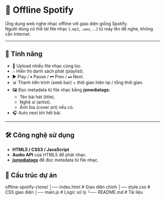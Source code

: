 # 🎵 Offline Spotify
Ứng dụng web nghe nhạc offline với giao diện giống Spotify.  
Người dùng có thể tải file nhạc (`.mp3`, `.wav`, ...) từ máy lên để nghe, không cần Internet.

---

## 🚀 Tính năng
- 📂 Upload nhiều file nhạc cùng lúc.
- 🎶 Hiển thị danh sách phát (playlist).
- ▶️ Play / ⏸ Pause / ⏮ Prev / ⏭ Next.
- 📊 Thanh tiến trình (seek bar) + thời gian hiện tại / tổng thời gian.
- 🖼️ Đọc metadata từ file nhạc bằng **jsmediatags**:
  - Tên bài hát (title).
  - Nghệ sĩ (artist).
  - Ảnh bìa (cover art) nếu có.
- 🎧 Auto next khi hết bài.

---

## 🛠️ Công nghệ sử dụng
- **HTML5 / CSS3 / JavaScript**
- **Audio API** của HTML5 để phát nhạc.
- **[jsmediatags](https://github.com/aadsm/jsmediatags)** để đọc metadata từ file nhạc.

## 📂 Cấu trúc dự án
offline-spotify-clone/
│── index.html # Giao diện chính
│── style.css # CSS giao diện
│── main.js # Logic xử lý
└── README.md # Tài liệu


